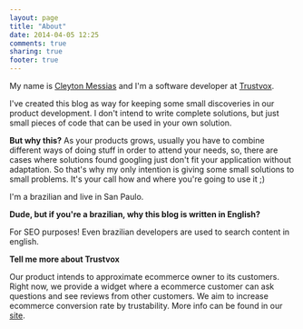 ```yaml
---
layout: page
title: "About"
date: 2014-04-05 12:25
comments: true
sharing: true
footer: true
---
```


My name is <a href="http://www.twitter.com/cleytonm" target="_blank">Cleyton Messias</a>
and I'm a software developer at <a href="http://site.trustvox.com.br">Trustvox</a>.

I've created this blog as way for keeping some small discoveries in our product development. I don't intend to write complete solutions, but just small pieces of code that can be used in your own solution.

**But why this?** As your products grows, usually you have to combine different ways of doing stuff in order to attend your needs, so, there are cases where solutions found googling just don't fit your application without adaptation. So that's why my only intention is giving some small solutions to small problems. It's your call how and where you're going to use it ;)

I'm a brazilian and live in San Paulo.

**Dude, but if you're a brazilian, why this blog is written in English?**

For SEO purposes! Even brazilian developers are used to search content in english. 

**Tell me more about Trustvox**

Our product intends to approximate ecommerce owner to its customers. Right now, we provide a widget where a ecommerce customer can ask questions and see reviews from other customers. We aim to increase ecommerce conversion rate by trustability. More info can be found in our <a href="http://site.trustvox.com.br">site</a>.
